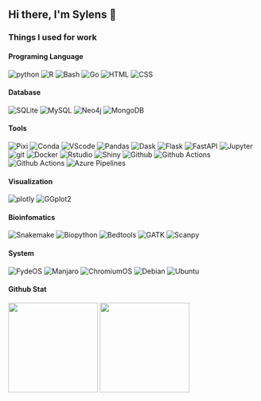 ## Hi there, I'm Sylens 👋

### Things I used for work

#### Programing Language

<p>
<img alt="python" src="https://img.shields.io/badge/-Python-356f9e?style=flat-square&logo=Python&logoColor=white" />
<img alt="R" src="https://img.shields.io/badge/-R-276DC3?style=flat-square&logo=R&logoColor=white">
<img alt="Bash" src="https://img.shields.io/badge/-Bash-444444?style=flat-square&logo=gnubash&logoColor=white" />
<img alt="Go" src="https://img.shields.io/badge/-Go-007896?style=flat-square&logo=Go&logoColor=white" />
<img alt="HTML" src="https://img.shields.io/badge/-HTML-F26524?style=flat-square&logo=html5&logoColor=white" />
<img alt="CSS" src="https://img.shields.io/badge/-CSS-633194?style=flat-square&logo=css&logoColor=white" />
</p>

#### Database

<p>
<img alt="SQLite" src="https://img.shields.io/badge/-SQLite-044a64?style=flat-square&logo=sqlite&logoColor=white" />
<img alt="MySQL" src="https://img.shields.io/badge/-MySQL-F29221?style=flat-square&logo=mysql&logoColor=white" />
<img alt="Neo4j" src="https://img.shields.io/badge/-Neo4j-018bff?style=flat-square&logo=neo4j&logoColor=white" />
<img alt="MongoDB" src="https://img.shields.io/badge/-MongoDB-023430?style=flat-square&logo=mongodb&logoColor=white" />
</p>

#### Tools

<p>
<img alt="Pixi" src="https://custom-icon-badges.demolab.com/badge/-Pixi-ffe300?style=flat-square&logo=prefixdev&logoColor=white" />
<img alt="Conda" src="https://img.shields.io/badge/-Anaconda-35bfa4?style=flat-square&logo=anaconda&logoColor=white" />
<img alt="VScode" src="https://custom-icon-badges.demolab.com/badge/-VScode-24A4EB?style=flat-square&logo=vscodealt&logoColor=white" />
<img alt="Pandas" src="https://img.shields.io/badge/-Pandas-FFCA00?style=flat-square&logo=pandas&logoColor=white" />
<img alt="Dask" src="https://custom-icon-badges.demolab.com/badge/-Dask-FC6E6B?style=flat-square&logo=dask&logoColor=white" />
<img alt="Flask" src="https://img.shields.io/badge/-Flask-444444?style=flat-square&logo=flask&logoColor=white" />
<img alt="FastAPI" src="https://img.shields.io/badge/-FastAPI-059487?style=flat-square&logo=fastapi&logoColor=white" />
<img alt="Jupyter" src="https://img.shields.io/badge/-Jupyter-f37524?style=flat-square&logo=Jupyter&logoColor=white" />
<img alt="git" src="https://img.shields.io/badge/-Git-F05032?style=flat-square&logo=git&logoColor=white" />
<img alt="Docker" src="https://img.shields.io/badge/-Docker-46a2f1?style=flat-square&logo=docker&logoColor=white" />
<img alt="Rstudio" src="https://img.shields.io/badge/-Rstudio-447099?style=flat-square&logo=rstudioide&logoColor=white" />
<img alt="Shiny" src="https://custom-icon-badges.demolab.com/badge/-Shiny-007BC2?style=flat-square&logo=shinywhite&logoColor=white" />
<img alt="Github" src="https://img.shields.io/badge/-Github-1F2328?style=flat-square&logo=github&logoColor=white" />
<img alt="Github Actions" src="https://img.shields.io/badge/-Github_Actions-55D263?style=flat-square&logo=githubactions&logoColor=white" />
<img alt="Github Actions" src="https://custom-icon-badges.demolab.com/badge/-Azure-34B4E8?style=flat-square&logo=azurewhite&logoColor=white" />
<img alt="Azure Pipelines" src="https://custom-icon-badges.demolab.com/badge/-Azure_Pipelines-34B4E8?style=flat-square&logo=azurepipelinewhite&logoColor=white" />
</p>

#### Visualization
<p>
<img alt="plotly" src="https://img.shields.io/badge/-Plotly-F93778?style=flat-square&logo=plotly&logoColor=white" />
<img alt="GGplot2" src="https://custom-icon-badges.demolab.com/badge/-GGplot2-001F51?style=flat-square&&logoColor=white&logo=ggplot2white" />
</p>

#### Bioinfomatics
<p>
<img alt="Snakemake" src="https://custom-icon-badges.demolab.com/badge/-Snakemake-039475?style=flat-square&&logoColor=white&logo=snakemakewhite" />
<img alt="Biopython" src="https://custom-icon-badges.demolab.com/badge/-Biopython-3370A3?style=flat-square&&logoColor=white&logo=biopythonwhite" />
<img alt="Bedtools" src="https://custom-icon-badges.demolab.com/badge/-Bedtools-D91E30?style=flat-square&&logoColor=white&logo=bedtoolswhite" />
<img alt="GATK" src="https://custom-icon-badges.demolab.com/badge/-GATK-3370A3?style=flat-square&&logoColor=white&logo=gatkwhite" />
<img alt="Scanpy" src="https://custom-icon-badges.demolab.com/badge/-Scanpy-F3643A?style=flat-square&&logoColor=white&logo=scanpywhite" />
</p>

#### System
<p>
<img alt="FydeOS" src="https://custom-icon-badges.demolab.com/badge/-FydeOS-E40046?style=flat-square&logo=fydeos" />
<img alt="Manjaro" src="https://img.shields.io/badge/-Manjaro-35bfa4?style=flat-square&logo=manjaro&logoColor=white" />
<img alt="ChromiumOS" src="https://img.shields.io/badge/-ChromiumOS-1A73E8?style=flat-square&logo=googlechrome&logoColor=white" />
<img alt="Debian" src="https://img.shields.io/badge/-Debian-A80030?style=flat-square&logo=debian&logoColor=white" />
<img alt="Ubuntu" src="https://img.shields.io/badge/-Ubuntu-E95420?style=flat-square&logo=ubuntu&logoColor=white" />
</p>

#### Github Stat

<p>
<img height=180 align="center" src="https://github-readme-stats-ruby-nu-23.vercel.app/api?username=SilenWang&count_private=true&show_icons=true" />
<img height=180 align="center" src="https://github-readme-stats-ruby-nu-23.vercel.app/api/top-langs?username=SilenWang&layout=compact&langs_count=8&card_width=320&hide=html,javascript,css" />
</p>
